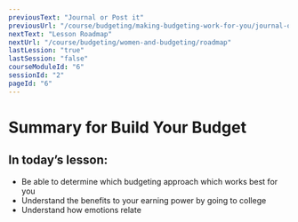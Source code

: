 ```yaml
---
previousText: "Journal or Post it"
previousUrl: "/course/budgeting/making-budgeting-work-for-you/journal-or-post-it"
nextText: "Lesson Roadmap"
nextUrl: "/course/budgeting/women-and-budgeting/roadmap"
lastLession: "true"
lastSession: "false"
courseModuleId: "6"
sessionId: "2"
pageId: "6"
---
```



# Summary for Build Your Budget
## In today’s lesson: 
- Be able to determine which budgeting approach which works best for you
- Understand the benefits to your earning power by going to college
- Understand how emotions relate 

